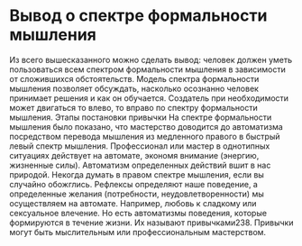 # Вывод о спектре формальности мышления

Из всего вышесказанного можно сделать вывод: человек должен уметь пользоваться всем спектром формальности мышления в зависимости от сложившихся обстоятельств. Модель спектра формальности мышления позволяет обсуждать, насколько осознанно человек принимает решения и как он обучается. Создатель при необходимости может двигаться то влево, то вправо по спектру формальности мышления.
Этапы постановки привычки
На спектре формальности мышления было показано, что мастерство доводится до автоматизма посредством перевода мышления из медленного правого в быстрый левый спектр мышления. Профессионал или мастер в однотипных ситуациях действует на автомате, экономя внимание (энергию, жизненные силы). Автоматизм определенных действий вшит в нас природой. Некогда думать в правом спектре мышления, если вы случайно обожглись. Рефлексы определяют наше поведение, а определенные желания (потребности, неудовлетворенности) мы осуществляем на автомате. Например, любовь к сладкому или сексуальное влечение. Но есть автоматизмы поведения, которые формируются в течение жизни. Их называют привычками238. Привычки могут быть мыслительным или профессиональным мастерством.
